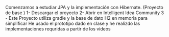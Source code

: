 Comenzamos a estudiar JPA y la implementación con Hibernate. (Proyecto de base )
1- Descargar el proyecto
2- Abrir en Intelligent Idea Community
3 - Este Proyecto utiliza gradle y la base de dato H2 en memoria para simplificar
He usado el prototipo dado en clase y he realizdo las implementaciones requridas a partir de los videos 
